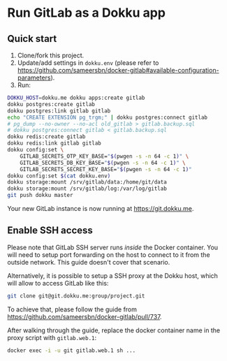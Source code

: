 # Run GitLab as a Dokku app

## Quick start

1. Clone/fork this project.
2. Update/add settings in `dokku.env` (please refer to <https://github.com/sameersbn/docker-gitlab#available-configuration-parameters>).
3. Run:

```bash
DOKKU_HOST=dokku.me dokku apps:create gitlab
dokku postgres:create gitlab
dokku postgres:link gitlab gitlab
echo "CREATE EXTENSION pg_trgm;" | dokku postgres:connect gitlab
# pg_dump --no-owner --no-acl old_gitlab > gitlab.backup.sql
# dokku postgres:connect gitlab < gitlab.backup.sql
dokku redis:create gitlab
dokku redis:link gitlab gitlab
dokku config:set \
	GITLAB_SECRETS_OTP_KEY_BASE="$(pwgen -s -n 64 -c 1)" \
	GITLAB_SECRETS_DB_KEY_BASE="$(pwgen -s -n 64 -c 1)" \
	GITLAB_SECRETS_SECRET_KEY_BASE="$(pwgen -s -n 64 -c 1)"
dokku config:set $(cat dokku.env)
dokku storage:mount /srv/gitlab/data:/home/git/data
dokku storage:mount /srv/gitlab/log:/var/log/gitlab
git push dokku master
```

Your new GitLab instance is now running at <https://git.dokku.me>.

## Enable SSH access

Please note that GitLab SSH server runs *inside* the Docker container. You will need to setup port forwarding on the host to connect to it from the outside network. This guide doesn't cover that scenario.

Alternatively, it is possible to setup a SSH proxy at the Dokku host, which will allow to access GitLab like this:

```bash
git clone git@git.dokku.me:group/project.git
```

To achieve that, please follow the guide from <https://github.com/sameersbn/docker-gitlab/pull/737>.

After walking through the guide, replace the docker container name in the proxy script with `gitlab.web.1`:

```bash
docker exec -i -u git gitlab.web.1 sh ...
```
